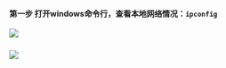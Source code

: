 #### 第一步 打开windows命令行，查看本地网络情况：`ipconfig`

![](https://thumbnail1.baidupcs.com/thumbnail/d35cfab5bgc1ea7a02a930ff76fa4f83?fid=761068214-250528-873140204821616&rt=pr&sign=FDTAER-DCb740ccc5511e5e8fedcff06b081203-mij%2fiFeRd1YV3Uv9ezQqRtSt8Mo%3d&expires=8h&chkbd=0&chkv=0&dp-logid=8785536455029560065&dp-callid=0&time=1629273600&size=c1920_u1080&quality=90&vuk=761068214&ft=image&autopolicy=1)

### 
![](https://gitee.com/wantao365/JavaGuide/blob/master/Java_Advanced/linux/1990950596.jpg)
